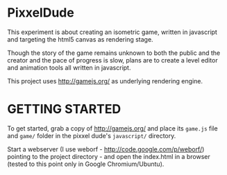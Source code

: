 PixxelDude
==========

This experiment is about creating an isometric game, written in javascript and targeting the html5 canvas as rendering stage.

Though the story of the game remains unknown to both the public and the creator and the pace of progress is slow, plans are to create a level editor and animation tools all written in javascript.

This project uses <http://gamejs.org/> as underlying rendering engine.

GETTING STARTED
===============

To get started, grab a copy of <http://gamejs.org/> and place its `game.js` file and `game/` folder in the pixxel dude's `javascript/` directory.

Start a webserver (I use weborf - <http://code.google.com/p/weborf/>) pointing to the project directory - and open the index.html in a browser (tested to this point only in Google Chromium/Ubuntu).
